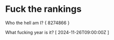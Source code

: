 # Fuck the rankings

Who the hell am I?
{ 8274866 }

What fucking year is it?
[ 2024-11-26T09:00:00Z ]
